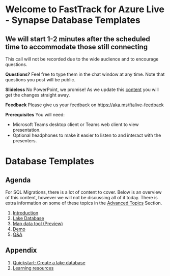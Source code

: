 # Welcome to FastTrack for Azure Live - Synapse Database Templates 
## We will start 1-2 minutes after the scheduled time to accommodate those still connecting

This call will not be recorded due to the wide audience and to encourage questions.

**Questions?** Feel free to type them in the chat window at any time. Note that questions you post will be public.

**Slideless** No PowerPoint, we promise! As we update this [content](https://github.com/Azure/FTALive-Sessions/tree/main/content/data/database-templates) you will get the changes straight away.

**Feedback** Please give us your feedback on https://aka.ms/ftalive-feedback

**Prerequisites**
You will need:
* Microsoft Teams desktop client or Teams web client to view presentation.
* Optional headphones to make it easier to listen to and interact with the presenters.

# Database Templates
## Agenda
For SQL Migrations, there is a lot of content to cover. Below is an overview of this content, however we will not be discussing all of it today. There is extra information on some of these topics in the [Advanced Topics](./advancedtopics.md) Section.

1. [Introduction](./introduction.md)
1. [Lake Database](./lakedatabase.md)
1. [Map data tool (Preview)](./mapdata.md)
1. [Demo](./demo.md)
1. [Q&A](./faq.md)

## Appendix
1. [Quickstart: Create a lake database](https://docs.microsoft.com/en-us/azure/synapse-analytics/database-designer/quick-start-create-lake-database)
1. [Learning resources](./learningresources.md)